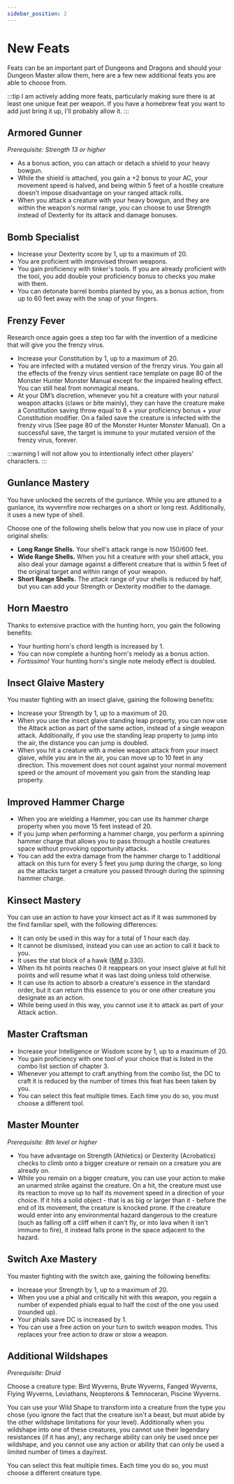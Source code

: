 ```yaml
---
sidebar_position: 2
---
```


# New Feats

Feats can be an important part of Dungeons and Dragons and should your Dungeon Master allow them, here are a few new additional feats you are able to choose from.

:::tip
I am actively adding more feats, particularly making sure there is at least one unique feat per weapon. If you have a homebrew feat you want to add just bring it up, I'll probably allow it.
:::

## Armored Gunner

*Prerequisite: Strength 13 or higher*

- As a bonus action, you can attach or detach a shield to your heavy bowgun.
- While the shield is attached, you gain a +2 bonus to your AC, your movement speed is halved, and being within 5 feet of a hostile creature doesn’t impose disadvantage on your ranged attack rolls.
- When you attack a creature with your heavy bowgun, and they are within the weapon's normal range, you can choose to use Strength instead of Dexterity for its attack and damage bonuses.

## Bomb Specialist

- Increase your Dexterity score by 1, up to a maximum of 20.
- You are proficient with improvised thrown weapons.
- You gain proficiency with tinker's tools. If you are already proficient with the tool, you add double your proficiency bonus to checks you make with them.
- You can detonate barrel bombs planted by you, as a bonus action, from up to 60 feet away with the snap of your fingers.

## Frenzy Fever

Research once again goes a step too far with the invention of a medicine that will give you the frenzy virus.

- Increase your Constitution by 1, up to a maximum of 20.
- You are infected with a mutated version of the frenzy virus. You gain all the effects of the frenzy virus sentient race template on page 80 of the Monster Hunter Monster Manual except for the impaired healing effect. You can still heal from nonmagical means.
- At your DM’s discretion, whenever you hit a creature with your natural weapon attacks (claws or bite mainly), they can have the creature make a Constitution saving throw equal to 8 + your proficiency bonus + your Constitution modifier. On a failed save the creature is infected with the frenzy virus (See page 80 of the Monster Hunter Monster Manual). On a successful save, the target is immune to your mutated version of the frenzy virus, forever.

:::warning
I will not allow you to intentionally infect other players' characters.
:::

## Gunlance Mastery

You have unlocked the secrets of the gunlance. While you are attuned to a gunlance, its wyvernfire now recharges on a short or long rest. Additionally, it uses a new type of shell.

Choose one of the following shells below that you now use in place of your original shells:

- **Long Range Shells.** Your shell's attack range is now 150/600 feet.
- **Wide Range Shells.** When you hit a creature with your shell attack, you also deal your damage against a different creature that is within 5 feet of the original target and within range of your weapon.
- **Short Range Shells.** The attack range of your shells is reduced by half, but you can add your Strength or Dexterity modifier to the damage.

## Horn Maestro

Thanks to extensive practice with the hunting horn, you gain the following benefits:

- Your hunting horn's chord length is increased by 1.
- You can now complete a hunting horn's melody as a bonus action.
- *Fortissimo!* Your hunting horn's single note melody effect is doubled.

## Insect Glaive Mastery

You master fighting with an insect glaive, gaining the following benefits:

- Increase your Strength by 1, up to a maximum of 20.
- When you use the insect glaive standing leap property, you can now use the Attack action as part of the same action, instead of a single weapon attack. Additionally, if you use the standing leap property to jump into the air, the distance you can jump is doubled.
- When you hit a creature with a melee weapon attack from your insect glaive, while you are in the air, you can move up to 10 feet in any direction. This movement does not count against your normal movement speed or the amount of movement you gain from the standing leap property.

## Improved Hammer Charge

- When you are wielding a Hammer, you can use its hammer charge property when you move 15 feet instead of 20.
- If you jump when performing a hammer charge, you perform a spinning hammer charge that allows you to pass through a hostile creatures space without provoking opportunity attacks.
- You can add the extra damage from the hammer charge to 1 additional attack on this turn for every 5 feet you jump during the charge, so long as the attacks target a creature you passed through during the spinning hammer charge.

## Kinsect Mastery

You can use an action to have your kinsect act as if it was summoned by the find familiar spell, with the following differences:

- It can only be used in this way for a total of 1 hour each day.
- It cannot be dismissed, instead you can use an action to call it back to you.
- It uses the stat block of a hawk ([MM](https://github.com/kwmorris/DnD/blob/master/5e/Books/D%26D%205E%20-%20Monster%20Manual.pdf) p.330).
- When its hit points reaches 0 it reappears on your insect glaive at full hit points and will resume what it was last doing unless told otherwise.
- It can use its action to absorb a creature's essence in the standard order, but it can return this essence to you or one other creature you designate as an action.
- While being used in this way, you cannot use it to attack as part of your Attack action.

## Master Craftsman

- Increase your Intelligence or Wisdom score by 1, up to a maximum of 20.
- You gain proficiency with one tool of your choice that is listed in the combo list section of chapter 3.
- Whenever you attempt to craft anything from the combo list, the DC to craft it is reduced by the number of times this feat has been taken by you.
- You can select this feat multiple times. Each time you do so, you must choose a different tool.

## Master Mounter

*Prerequisite: 8th level or higher*

- You have advantage on Strength (Athletics) or Dexterity (Acrobatics) checks to climb onto a bigger creature or remain on a creature you are already on.
- While you remain on a bigger creature, you can use your action to make an unarmed strike against the creature. On a hit, the creature must use its reaction to move up to half its movement speed in a direction of your choice. If it hits a solid object - that is as big or larger than it - before the end of its movement, the creature is knocked prone. If the creature would enter into any environmental hazard dangerous to the creature (such as falling off a cliff when it can't fly, or into lava when it isn't immune to fire), it instead falls prone in the space adjacent to the hazard.

## Switch Axe Mastery

You master fighting with the switch axe, gaining the following benefits:

- Increase your Strength by 1, up to a maximum of 20.
- When you use a phial and critically hit with this weapon, you regain a number of expended phials equal to half the cost of the one you used (rounded up).
- Your phials save DC is increased by 1.
- You can use a free action on your turn to switch weapon modes. This replaces your free action to draw or stow a weapon.

## Additional Wildshapes

*Prerequisite: Druid*

Choose a creature type: Bird Wyverns, Brute Wyverns, Fanged Wyverns, Flying Wyverns, Leviathans, Neopterons & Temnoceran, Piscine Wyverns.

You can use your Wild Shape to transform into a creature from the type you chose (you ignore the fact that the creature isn't a beast, but must abide by the other wildshape limitations for your level). Additionally when you wildshape into one of these creatures, you cannot use their legendary resistances (if it has any), any recharge ability can only be used once per wildshape, and you cannot use any action or ability that can only be used a limited number of times a day/rest.

You can select this feat multiple times. Each time you do so, you must choose a different creature type.